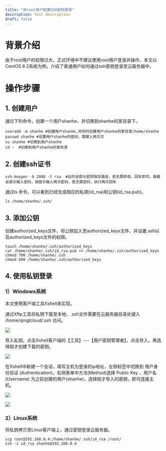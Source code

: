 ```yaml
---
title: "非root用户配置SSH密钥登录"
description: Test description
draft: false
---
```


# 背景介绍

由于root用户的权限过大，正式环境中不建议使用root用户登录并操作，本文以CentOS 8.2系统为例，介绍了普通用户如何通过ssh密钥登录至云服务器中。

# 操作步骤

## 1. 创建用户

通过下列命令，创建一个用户shanhe，并切换到shanhe的家目录下。

```shell
useradd -m shanhe #创建用户shanhe,并同时创建用户shanhe的家目录/home/shanhe
passwd shanhe #设置用户shanhe的密码，需键入两次次
su shanhe #切换到用户shanhe
cd ~  #切换到用户shanhe的家目录
```

## 2. 创建ssh证书

```shell
ssh-keygen -b 2048 -t rsa  #此时会提示密钥保存路径，若无需修改，回车即可。接着会提示输入密码，按提示输入两次密码，若无需密码，执行两次回车
```

通过ls 命令，可以看到已经生成相应的私钥(id_rsa)和公钥(id_rsa.pub)。

```shell
ls /home/shanhe/.ssh/
```

## 3. 添加公钥

创建authorized_keys文件，将公钥加入至authorized_keys文件，并设置.ssh以及authorized_keys文件的权限。

```shell
touch /home/shanhe/.ssh/authorized_keys
cat /home/shanhe/.ssh/id_rsa.pub >> /home/shanhe/.ssh/authorized_keys
chmod 700 /home/shanhe/.ssh
chmod 600 /home/shanhe/.ssh/authorized_keys
```

## 4. 使用私钥登录

### 1）Windows系统

本文使用客户端工具Xshell来实现。

通过Xftp工具将私钥下载至本地，.ssh文件需要在云服务器目录处键入 /home/qinglcloud/.ssh 访问。

![](../../_images/ssh_key_non_root_user/non_root_users1.png)

导入私钥。点击Xshell客户端的【工具】---【用户密钥管理者】，点击导入，再选择刚才创建下载的密钥。

![](../../_images/ssh_key_non_root_user/non_root_users2.png)

在Xshell中新建一个会话，填写主机为登录的ip地址，左侧标签中切换到 用户身份验证 (Authentication)，右侧表单中方法(Method)选择 Public Key ，用户名  (Username) 为之前创建的用户(shanhe)，选择刚才导入的密钥，即可连接主机。

![](../../_images/ssh_key_non_root_user/non_root_users3.png)

![](../../_images/ssh_key_non_root_user/non_root_users4.png)

### 2）Linux系统

将私钥拷贝至Linux客户端上，通过密钥登录云服务器。

```shell
scp root@192.168.0.4:/home/shanhe/.ssh/id_rsa /root/
ssh -i id_rsa shanhe@192.168.0.4
```

